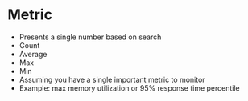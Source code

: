 # Metric #

* Presents a single number based on search
* Count
* Average
* Max
* Min
* Assuming you have a single important metric to monitor
* Example: max memory utilization or 95% response time percentile